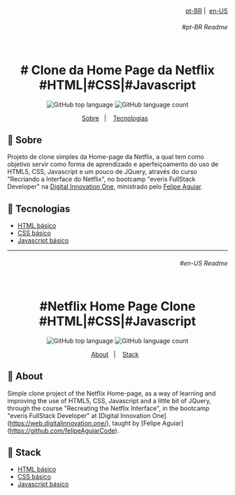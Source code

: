 <p align="right">
  <a align="right" href="#pt-BR-Readme">pt-BR</a>&nbsp;|&nbsp;
  <a href="#en-US-Readme">en-US</a>
 </p>
<h6 align="right">#pt-BR Readme</h6>
<h1 align="center">
  <br># Clone da Home Page da Netflix<br/>
  #HTML|#CSS|#Javascript
</h1>

<p align="center">
  <img alt="GitHub top language" src="https://img.shields.io/github/languages/top/aleszilagyi/everis_bcamp_netflix_home_page?style=flat-square">
  <img alt="GitHub language count" src="https://img.shields.io/github/languages/count/aleszilagyi/everis_bcamp_netflix_home_page?style=flat-square">
</p>

<p align="center">
  <a href="#bookmark-sobre">Sobre</a>&nbsp;&nbsp;&nbsp;|&nbsp;&nbsp;&nbsp;
  <a href="#rocket-tecnologias">Tecnologias</a>&nbsp;&nbsp;&nbsp;
</p>

## :bookmark: Sobre

Projeto de clone simples da Home-page da Netflix, a qual tem como objetivo servir como forma de aprendizado e aperfeiçoamento do uso de HTML5, CSS, Javascript e um pouco de JQuery, através do curso "Recriando a Interface do Netflix", no bootcamp "everis FullStack Developer" na [Digital Innovation One](https://web.digitalinnovation.one/), ministrado pelo [Felipe Aguiar](https://github.com/felipeAguiarCode).

## :rocket: Tecnologias

- [HTML básico](https://developer.mozilla.org/en-US/docs/Web/HTML)
- [CSS básico](https://developer.mozilla.org/en-US/docs/Web/CSS)
- [Javascript básico](https://developer.mozilla.org/en-US/docs/Web/JavaScript)

<hr></hr>
<h6 align="right">#en-US Readme</h6>
<h1 align="center">
  <br>#Netflix Home Page Clone<br/>
  #HTML|#CSS|#Javascript
</h1>

<p align="center">
  <img alt="GitHub top language" src="https://img.shields.io/github/languages/top/aleszilagyi/everis_bcamp_netflix_home_page?style=flat-square">
  <img alt="GitHub language count" src="https://img.shields.io/github/languages/count/aleszilagyi/everis_bcamp_netflix_home_page?style=flat-square">
</p>

<p align="center">
  <a href="#bookmark-About">About</a>&nbsp;&nbsp;&nbsp;|&nbsp;&nbsp;&nbsp;
  <a href="#rocket-Stack">Stack</a>&nbsp;&nbsp;&nbsp;
</p>

## :bookmark: About

Simple clone project of the Netflix Home-page, as a way of learning and improving the use of HTML5, CSS, Javascript and a little bit of JQuery, through the course "Recreating the Netflix Interface", in the bootcamp "everis FullStack Developer" at [Digital Innovation One] (https://web.digitalinnovation.one/), taught by [Felipe Aguiar] (https://github.com/felipeAguiarCode).

## :rocket: Stack

- [HTML básico](https://developer.mozilla.org/en-US/docs/Web/HTML)
- [CSS básico](https://developer.mozilla.org/en-US/docs/Web/CSS)
- [Javascript básico](https://developer.mozilla.org/en-US/docs/Web/JavaScript)
